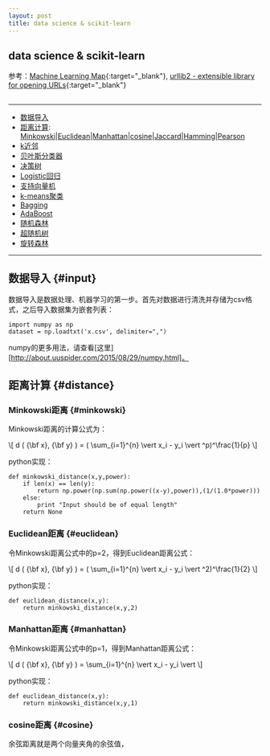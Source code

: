 ```yaml
---
layout: post
title: data science & scikit-learn
---
```


<script type="text/javascript" src="{{site.baseurl}}/MathJax-2.7.0/MathJax.js?config=TeX-AMS-MML_HTMLorMML"></script>

## data science & scikit-learn

参考：[Machine Learning Map][ref1]{:target="_blank"}, [urllib2 - extensible library for opening URLs][ref2]{:target="_blank"}

[ref1]:http://scikit-learn.org/stable/tutorial/machine_learning_map/index.html
[ref2]:https://docs.python.org/2/library/urllib2.html

<h2 id="top"></h2>

***

*   [数据导入](#input)
*   [距离计算](#distance): [Minkowski](#minkowski)\|[Euclidean](#euclidean)\|[Manhattan](#manhattan)\|[cosine](#cosine)\|[Jaccard](#jaccard)\|[Hamming](#hamming)\|[Pearson](#pearson)
*   [k近邻](#knn)
*   [贝叶斯分类器](#proxy)
*   [决策树](#timeout)
*   [Logistic回归](#error)
*   [支持向量机](#error)
*   [k-means聚类](#error)
*   [Bagging](#error)
*   [AdaBoost](#error)
*   [随机森林](#error)
*   [超随机树](#error)
*   [旋转森林](#error)


***

## 数据导入 {#input}

数据导入是数据处理、机器学习的第一步。首先对数据进行清洗并存储为csv格式，之后导入数据集为嵌套列表：

    import numpy as np
    dataset = np.loadtxt('x.csv', delimiter=",")

numpy的更多用法，请查看[这里][http://about.uuspider.com/2015/08/29/numpy.html]。

## 距离计算 {#distance}

### Minkowski距离 {#minkowski}

Minkowski距离的计算公式为：

\\[ d ( {\bf x}, {\bf y} ) = ( \sum_{i=1}^{n} \vert x_i - y_i \vert ^p)^\frac{1}{p} \\]


python实现：

    def minkowski_distance(x,y,power):
        if len(x) == len(y):
            return np.power(np.sum(np.power((x-y),power)),(1/(1.0*power)))
        else:
            print "Input should be of equal length"
        return None

### Euclidean距离 {#euclidean}

令Minkowski距离公式中的p=2，得到Euclidean距离公式：

\\[ d ( {\bf x}, {\bf y} ) = ( \sum_{i=1}^{n} \vert x_i - y_i \vert ^2)^\frac{1}{2} \\]


python实现：

    def euclidean_distance(x,y):
        return minkowski_distance(x,y,2)

### Manhattan距离 {#manhattan}

令Minkowski距离公式中的p=1，得到Manhattan距离公式：

\\[ d ( {\bf x}, {\bf y} ) = \sum_{i=1}^{n} \vert x_i - y_i \vert \\]


python实现：

    def euclidean_distance(x,y):
        return minkowski_distance(x,y,1)

### cosine距离 {#cosine}

余弦距离就是两个向量夹角的余弦值，
